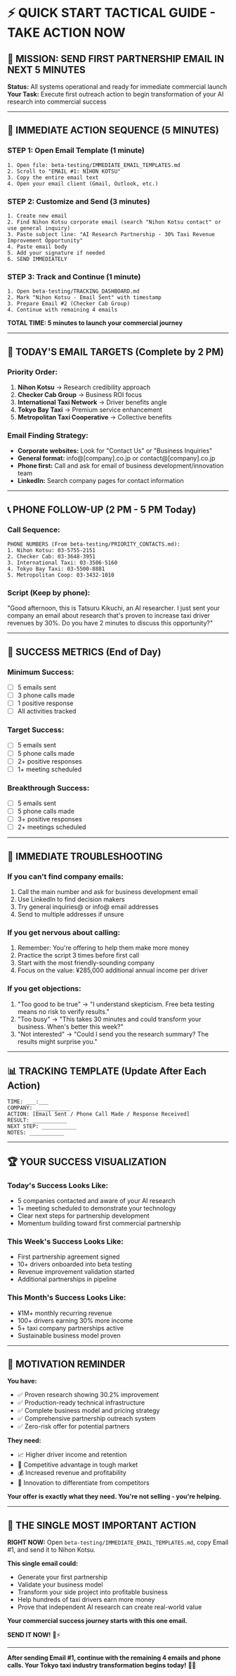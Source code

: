 # ⚡ QUICK START TACTICAL GUIDE - TAKE ACTION NOW

## 🎯 MISSION: SEND FIRST PARTNERSHIP EMAIL IN NEXT 5 MINUTES

**Status:** All systems operational and ready for immediate commercial launch  
**Your Task:** Execute first outreach action to begin transformation of your AI research into commercial success

---

## 🚀 IMMEDIATE ACTION SEQUENCE (5 MINUTES)

### **STEP 1: Open Email Template (1 minute)**
```
1. Open file: beta-testing/IMMEDIATE_EMAIL_TEMPLATES.md
2. Scroll to "EMAIL #1: NIHON KOTSU"
3. Copy the entire email text
4. Open your email client (Gmail, Outlook, etc.)
```

### **STEP 2: Customize and Send (3 minutes)**
```
1. Create new email
2. Find Nihon Kotsu corporate email (search "Nihon Kotsu contact" or use general inquiry)
3. Paste subject line: "AI Research Partnership - 30% Taxi Revenue Improvement Opportunity"
4. Paste email body
5. Add your signature if needed
6. SEND IMMEDIATELY
```

### **STEP 3: Track and Continue (1 minute)**
```
1. Open beta-testing/TRACKING_DASHBOARD.md
2. Mark "Nihon Kotsu - Email Sent" with timestamp
3. Prepare Email #2 (Checker Cab Group)
4. Continue with remaining 4 emails
```

**TOTAL TIME: 5 minutes to launch your commercial journey**

---

## 📧 TODAY'S EMAIL TARGETS (Complete by 2 PM)

### **Priority Order:**
1. **Nihon Kotsu** → Research credibility approach
2. **Checker Cab Group** → Business ROI focus  
3. **International Taxi Network** → Driver benefits angle
4. **Tokyo Bay Taxi** → Premium service enhancement
5. **Metropolitan Taxi Cooperative** → Collective benefits

### **Email Finding Strategy:**
- **Corporate websites:** Look for "Contact Us" or "Business Inquiries"
- **General format:** info@[company].co.jp or contact@[company].co.jp
- **Phone first:** Call and ask for email of business development/innovation team
- **LinkedIn:** Search company pages for contact information

---

## 📞 PHONE FOLLOW-UP (2 PM - 5 PM Today)

### **Call Sequence:**
```
PHONE NUMBERS (From beta-testing/PRIORITY_CONTACTS.md):
1. Nihon Kotsu: 03-5755-2151
2. Checker Cab: 03-3648-3951  
3. International Taxi: 03-3506-5160
4. Tokyo Bay Taxi: 03-5500-8881
5. Metropolitan Coop: 03-3432-1010
```

### **Script (Keep by phone):**
"Good afternoon, this is Tatsuru Kikuchi, an AI researcher. I just sent your company an email about research that's proven to increase taxi driver revenues by 30%. Do you have 2 minutes to discuss this opportunity?"

---

## 🎯 SUCCESS METRICS (End of Day)

### **Minimum Success:**
- [ ] 5 emails sent
- [ ] 3 phone calls made  
- [ ] 1 positive response
- [ ] All activities tracked

### **Target Success:**
- [ ] 5 emails sent
- [ ] 5 phone calls made
- [ ] 2+ positive responses  
- [ ] 1+ meeting scheduled

### **Breakthrough Success:**
- [ ] 5 emails sent
- [ ] 5 phone calls made
- [ ] 3+ positive responses
- [ ] 2+ meetings scheduled

---

## 🚨 IMMEDIATE TROUBLESHOOTING

### **If you can't find company emails:**
1. Call the main number and ask for business development email
2. Use LinkedIn to find decision makers
3. Try general inquiries@ or info@ email addresses
4. Send to multiple addresses if unsure

### **If you get nervous about calling:**
1. Remember: You're offering to help them make more money
2. Practice the script 3 times before first call
3. Start with the most friendly-sounding company
4. Focus on the value: ¥285,000 additional annual income per driver

### **If you get objections:**
1. "Too good to be true" → "I understand skepticism. Free beta testing means no risk to verify results."
2. "Too busy" → "This takes 30 minutes and could transform your business. When's better this week?"
3. "Not interested" → "Could I send you the research summary? The results might surprise you."

---

## 📊 TRACKING TEMPLATE (Update After Each Action)

```
TIME: ___:___
COMPANY: ___________
ACTION: [Email Sent / Phone Call Made / Response Received]
RESULT: ___________
NEXT STEP: ___________
NOTES: ___________
```

---

## 🏆 YOUR SUCCESS VISUALIZATION

### **Today's Success Looks Like:**
- 5 companies contacted and aware of your AI research
- 1+ meeting scheduled to demonstrate your technology
- Clear next steps for partnership development
- Momentum building toward first commercial partnership

### **This Week's Success Looks Like:**
- First partnership agreement signed
- 10+ drivers onboarded into beta testing
- Revenue improvement validation started
- Additional partnerships in pipeline

### **This Month's Success Looks Like:**
- ¥1M+ monthly recurring revenue
- 100+ drivers earning 30% more income
- 5+ taxi company partnerships active
- Sustainable business model proven

---

## 💪 MOTIVATION REMINDER

**You have:**
- ✅ Proven research showing 30.2% improvement
- ✅ Production-ready technical infrastructure  
- ✅ Complete business model and pricing strategy
- ✅ Comprehensive partnership outreach system
- ✅ Zero-risk offer for potential partners

**They need:**
- 📈 Higher driver income and retention
- 🚀 Competitive advantage in tough market
- 💰 Increased revenue and profitability
- 🎯 Innovation to differentiate from competitors

**Your offer is exactly what they need. You're not selling - you're helping.**

---

## 🎯 THE SINGLE MOST IMPORTANT ACTION

**RIGHT NOW:** Open `beta-testing/IMMEDIATE_EMAIL_TEMPLATES.md`, copy Email #1, and send it to Nihon Kotsu.

**This single email could:**
- Generate your first partnership
- Validate your business model
- Transform your side project into profitable business
- Help hundreds of taxi drivers earn more money
- Prove that independent AI research can create real-world value

**Your commercial success journey starts with this one email.**

**SEND IT NOW!** 📧⚡

---

**After sending Email #1, continue with the remaining 4 emails and phone calls. Your Tokyo taxi industry transformation begins today!** 🚕🎉
